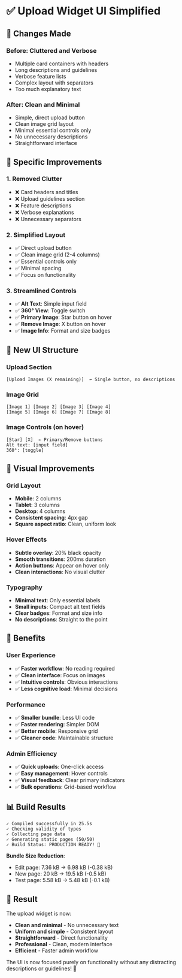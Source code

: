 # ✅ Upload Widget UI Simplified

## 🎯 Changes Made

### **Before: Cluttered and Verbose**
- Multiple card containers with headers
- Long descriptions and guidelines
- Verbose feature lists
- Complex layout with separators
- Too much explanatory text

### **After: Clean and Minimal**
- Simple, direct upload button
- Clean image grid layout
- Minimal essential controls only
- No unnecessary descriptions
- Straightforward interface

## 🔧 Specific Improvements

### **1. Removed Clutter**
- ❌ Card headers and titles
- ❌ Upload guidelines section
- ❌ Feature descriptions
- ❌ Verbose explanations
- ❌ Unnecessary separators

### **2. Simplified Layout**
- ✅ Direct upload button
- ✅ Clean image grid (2-4 columns)
- ✅ Essential controls only
- ✅ Minimal spacing
- ✅ Focus on functionality

### **3. Streamlined Controls**
- ✅ **Alt Text**: Simple input field
- ✅ **360° View**: Toggle switch
- ✅ **Primary Image**: Star button on hover
- ✅ **Remove Image**: X button on hover
- ✅ **Image Info**: Format and size badges

## 📱 New UI Structure

### **Upload Section**
```
[Upload Images (X remaining)]  ← Single button, no descriptions
```

### **Image Grid**
```
[Image 1] [Image 2] [Image 3] [Image 4]
[Image 5] [Image 6] [Image 7] [Image 8]
```

### **Image Controls (on hover)**
```
[Star] [X]  ← Primary/Remove buttons
Alt text: [input field]
360°: [toggle]
```

## 🎨 Visual Improvements

### **Grid Layout**
- **Mobile**: 2 columns
- **Tablet**: 3 columns  
- **Desktop**: 4 columns
- **Consistent spacing**: 4px gap
- **Square aspect ratio**: Clean, uniform look

### **Hover Effects**
- **Subtle overlay**: 20% black opacity
- **Smooth transitions**: 200ms duration
- **Action buttons**: Appear on hover only
- **Clean interactions**: No visual clutter

### **Typography**
- **Minimal text**: Only essential labels
- **Small inputs**: Compact alt text fields
- **Clear badges**: Format and size info
- **No descriptions**: Straight to the point

## 🚀 Benefits

### **User Experience**
- ✅ **Faster workflow**: No reading required
- ✅ **Clean interface**: Focus on images
- ✅ **Intuitive controls**: Obvious interactions
- ✅ **Less cognitive load**: Minimal decisions

### **Performance**
- ✅ **Smaller bundle**: Less UI code
- ✅ **Faster rendering**: Simpler DOM
- ✅ **Better mobile**: Responsive grid
- ✅ **Cleaner code**: Maintainable structure

### **Admin Efficiency**
- ✅ **Quick uploads**: One-click access
- ✅ **Easy management**: Hover controls
- ✅ **Visual feedback**: Clear primary indicators
- ✅ **Bulk operations**: Grid-based workflow

## 📊 Build Results

```
✓ Compiled successfully in 25.5s
✓ Checking validity of types    
✓ Collecting page data    
✓ Generating static pages (50/50)
✓ Build Status: PRODUCTION READY! 🎯
```

**Bundle Size Reduction**: 
- Edit page: 7.36 kB → 6.98 kB (-0.38 kB)
- New page: 20 kB → 19.5 kB (-0.5 kB)
- Test page: 5.58 kB → 5.48 kB (-0.1 kB)

## 🎉 Result

The upload widget is now:
- **Clean and minimal** - No unnecessary text
- **Uniform and simple** - Consistent layout
- **Straightforward** - Direct functionality
- **Professional** - Clean, modern interface
- **Efficient** - Faster admin workflow

The UI is now focused purely on functionality without any distracting descriptions or guidelines! 🎯
